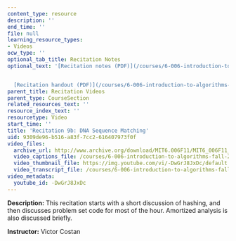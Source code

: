 ```yaml
---
content_type: resource
description: ''
end_time: ''
file: null
learning_resource_types:
- Videos
ocw_type: ''
optional_tab_title: Recitation Notes
optional_text: '[Recitation notes (PDF)](/courses/6-006-introduction-to-algorithms-fall-2011/resources/mit6_006f11_rec09b)


  [Recitation handout (PDF)](/courses/6-006-introduction-to-algorithms-fall-2011/resources/mit6_006f11_rec09b_handout)'
parent_title: Recitation Videos
parent_type: CourseSection
related_resources_text: ''
resource_index_text: ''
resourcetype: Video
start_time: ''
title: 'Recitation 9b: DNA Sequence Matching'
uid: 9309de96-b516-a83f-7cc2-616407973f0f
video_files:
  archive_url: http://www.archive.org/download/MIT6.006F11/MIT6_006F11_rec09b_300k.mp4
  video_captions_file: /courses/6-006-introduction-to-algorithms-fall-2011/2955a552911b522ca224f8f99b5f3d0b_-DwGrJ8JxDc.vtt
  video_thumbnail_file: https://img.youtube.com/vi/-DwGrJ8JxDc/default.jpg
  video_transcript_file: /courses/6-006-introduction-to-algorithms-fall-2011/cae8e93e54b503ae208543262473d209_-DwGrJ8JxDc.pdf
video_metadata:
  youtube_id: -DwGrJ8JxDc
---
```


**Description:** This recitation starts with a short discussion of hashing, and then discusses problem set code for most of the hour. Amortized analysis is also discussed briefly.

**Instructor:** Victor Costan



